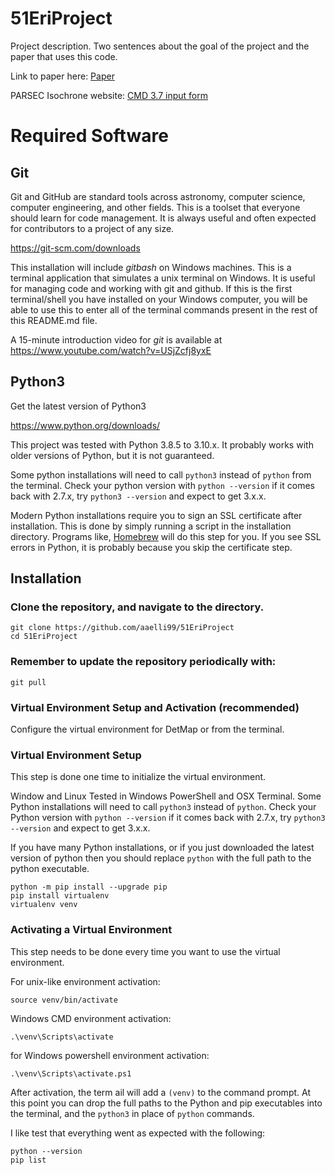 # 51EriProject
Project description. Two sentences about the goal of the project and the paper that uses this code.

Link to paper here: [Paper](https://arxiv.org/abs/2401.01468)

PARSEC Isochrone website: [CMD 3.7 input form](http://stev.oapd.inaf.it/cgi-bin/cmd)
# Required Software
## Git
Git and GitHub are standard tools across astronomy, computer science, computer engineering,
and other fields. This is a toolset that everyone should learn for code management. It is 
always useful and often expected for contributors to a project of any size.

https://git-scm.com/downloads

This installation will include _gitbash_ on Windows machines. This is a terminal application
that simulates a unix terminal on Windows. It is useful for managing code and working with
git and github. If this is the first terminal/shell you have installed on your
Windows computer, you will be able to use this to enter all of the terminal
commands present in the rest of this README.md file.

A 15-minute introduction video for *git* is available at  https://www.youtube.com/watch?v=USjZcfj8yxE


## Python3
Get the latest version of Python3

https://www.python.org/downloads/

This project was tested with Python 3.8.5 to 3.10.x. It probably works with older
versions of Python, but it is not guaranteed.

Some python 
installations will need to call `python3` instead of `python` from the terminal. 
Check your python version with `python --version` if it comes back with 
2.7.x, try `python3 --version` and expect to get 3.x.x. 

Modern Python installations require you to sign an SSL certificate after
installation. This is done by simply running a script in the installation 
directory. Programs like, [Homebrew](https://brew.sh/) will do this step for
you. If you see SSL errors in Python, it is probably because you skip the
certificate step.

## Installation

### Clone the repository, and navigate to the directory.

```
git clone https://github.com/aaelli99/51EriProject
cd 51EriProject
```

### Remember to update the repository periodically with:

`git pull`

### Virtual Environment Setup and Activation (recommended)

Configure the virtual environment for DetMap or from the terminal.

### Virtual Environment Setup

This step is done one time to initialize the virtual environment.

Window and Linux Tested in Windows PowerShell and OSX Terminal. Some Python 
installations will need to call `python3` instead of `python`. Check your Python version with
`python --version` if it comes back with 2.7.x, try `python3 --version` and expect to get 3.x.x. 

If you have many Python installations, or if you just downloaded the latest version
of python then you should replace `python` with the full path to the python executable.

```
python -m pip install --upgrade pip
pip install virtualenv
virtualenv venv
```

### Activating a Virtual Environment
This step needs to be done every time you want to use the virtual environment.

For unix-like environment activation:

```source venv/bin/activate```

Windows CMD environment activation:

```.\venv\Scripts\activate```

for Windows powershell environment activation:

```.\venv\Scripts\activate.ps1```

After activation, the term ail will add a `(venv)` to the command prompt. At this point
you can drop the full paths to the Python and pip executables into the terminal, 
and the `python3` in place of `python` commands.

I like test that everything went as expected with the following:

```
python --version
pip list
